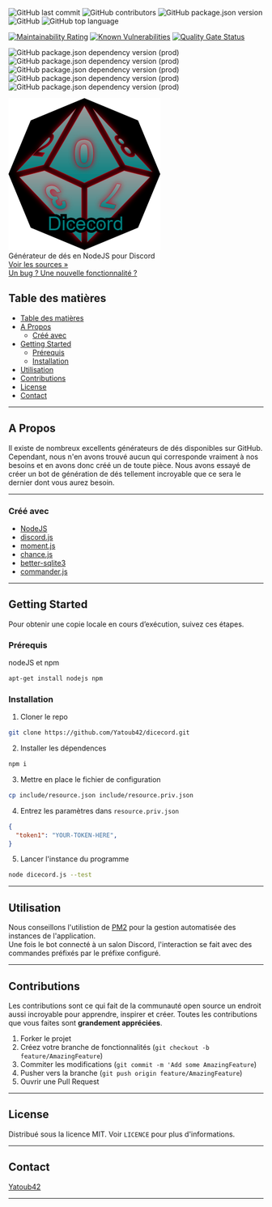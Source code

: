 ![GitHub last commit](https://img.shields.io/github/last-commit/Yatoub42/dicecord.svg?style=flat-square)
![GitHub contributors](https://img.shields.io/github/contributors/Yatoub42/dicecord.svg?style=flat-square)
![GitHub package.json version](https://img.shields.io/github/package-json/v/Yatoub42/dicecord.svg?style=flat-square)
![GitHub](https://img.shields.io/github/license/Yatoub42/dicecord.svg?style=flat-square)
![GitHub top language](https://img.shields.io/github/languages/top/Yatoub42/dicecord.svg?style=flat-square)

[![Maintainability Rating](https://sonarcloud.io/api/project_badges/measure?project=Yatoub42_dicecord&metric=sqale_rating)](https://sonarcloud.io/dashboard?id=Yatoub42_dicecord)
[![Known Vulnerabilities](https://snyk.io/test/github/Yatoub42/dicecord/badge.svg?targetFile=package.json)](https://snyk.io/test/github/Yatoub42/dicecord?targetFile=package.json)
[![Quality Gate Status](https://sonarcloud.io/api/project_badges/measure?project=Yatoub42_dicecord&metric=alert_status)](https://sonarcloud.io/dashboard?id=Yatoub42_dicecord)  

![GitHub package.json dependency version (prod)](https://img.shields.io/github/package-json/dependency-version/Yatoub42/dicecord/discord.js.svg?style=flat-square)
![GitHub package.json dependency version (prod)](https://img.shields.io/github/package-json/dependency-version/Yatoub42/dicecord/better-sqlite3.svg?style=flat-square)
![GitHub package.json dependency version (prod)](https://img.shields.io/github/package-json/dependency-version/Yatoub42/dicecord/commander.svg?style=flat-square)
![GitHub package.json dependency version (prod)](https://img.shields.io/github/package-json/dependency-version/Yatoub42/dicecord/moment.svg?style=flat-square)
![GitHub package.json dependency version (prod)](https://img.shields.io/github/package-json/dependency-version/Yatoub42/dicecord/chance.svg?style=flat-square)

<!-- PROJECT LOGO -->
![GitHub Logo](include/logo.png)  
Générateur de dés en NodeJS pour Discord  
[Voir les sources »](https://github.com/Yatoub42/dicecord)  
[Un bug ? Une nouvelle fonctionnalité ?](https://github.com/Yatoub42/dicecord/issues)

<!-- TABLE OF CONTENTS -->
## Table des matières

- [Table des matières](#table-des-mati%C3%A8res)
- [A Propos](#a-propos)
  - [Créé avec](#cr%C3%A9%C3%A9-avec)
- [Getting Started](#getting-started)
  - [Prérequis](#pr%C3%A9requis)
  - [Installation](#installation)
- [Utilisation](#utilisation)
- [Contributions](#contributions)
- [License](#license)
- [Contact](#contact)

----

<!-- ABOUT THE PROJECT -->
## A Propos

 Il existe de nombreux excellents générateurs de dés disponibles sur GitHub. Cependant, nous n'en avons trouvé aucun qui corresponde vraiment à nos besoins et en avons donc créé un de toute pièce. Nous avons essayé de créer un bot de génération de dés tellement incroyable que ce sera le dernier dont vous aurez besoin.

----

### Créé avec

- [NodeJS](https://nodejs.org/en/about/)  
- [discord.js](https://discord.js.org/#/)  
- [moment.js](https://momentjs.com/)  
- [chance.js](https://chancejs.com/)  
- [better-sqlite3](https://www.npmjs.com/package/better-sqlite3)  
- [commander.js](https://github.com/tj/commander.js/)  

----

<!-- GETTING STARTED -->
## Getting Started

 Pour obtenir une copie locale en cours d’exécution, suivez ces étapes.

### Prérequis

 nodeJS et npm

 ``` sh
 apt-get install nodejs npm
 ```

### Installation

1. Cloner le repo  

  ``` sh
  git clone https://github.com/Yatoub42/dicecord.git
  ```

2. Installer les dépendences  

  ``` sh
  npm i
  ```

3. Mettre en place le fichier de configuration  

  ``` sh
  cp include/resource.json include/resource.priv.json
  ```

4. Entrez les paramètres dans `resource.priv.json`  

  ``` json
  {
    "token1": "YOUR-TOKEN-HERE",
  }
  ```

5. Lancer l'instance du programme  

  ``` sh
  node dicecord.js --test
  ```

----

<!-- USAGE EXAMPLES -->
## Utilisation

 Nous conseillons l'utilistion de [PM2](https://pm2.io/doc/en/runtime/overview/) pour la gestion automatisée des instances de l'application.  
 Une fois le bot connecté à un salon Discord, l'interaction se fait avec des commandes préfixés par le préfixe configuré.  

----
<!-- CONTRIBUTING -->
## Contributions

 Les contributions sont ce qui fait de la communauté open source un endroit aussi incroyable pour apprendre, inspirer et créer. Toutes les contributions que vous faites sont **grandement appréciées**.

1. Forker le projet  
2. Créez votre branche de fonctionnalités (`git checkout -b feature/AmazingFeature`)  
3. Commiter les modifications (`git commit -m 'Add some AmazingFeature`)  
4. Pusher vers la branche (`git push origin feature/AmazingFeature`)  
5. Ouvrir une Pull Request  

----
<!-- LICENSE -->
## License

 Distribué sous la licence MIT. Voir `LICENCE` pour plus d'informations.  

----
<!-- CONTACT -->
## Contact

 [Yatoub42](https://github.com/Yatoub42)

----

